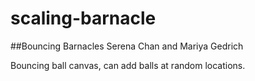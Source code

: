 # scaling-barnacle

##Bouncing Barnacles
Serena Chan and Mariya Gedrich

Bouncing ball canvas, can add balls at random locations. 
